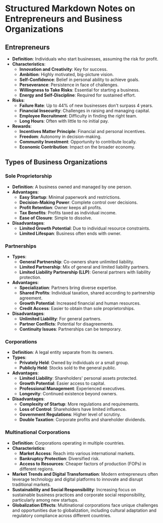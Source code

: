 # Structured Markdown Notes on Entrepreneurs and Business Organizations

## Entrepreneurs
- **Definition**: Individuals who start businesses, assuming the risk for profit.
- **Characteristics**:
    - **Innovation and Creativity**: Key for success.
    - **Ambition**: Highly motivated, big-picture vision.
    - **Self-Confidence**: Belief in personal ability to achieve goals.
    - **Perseverance**: Persistence in face of challenges.
    - **Willingness to Take Risks**: Essential for starting a business.
    - **Energy and Self-Discipline**: Required for sustained effort.
- **Risks**:
    - **Failure Rate**: Up to 44% of new businesses don't surpass 4 years.
    - **Financial Insecurity**: Challenges in raising and managing capital.
    - **Employee Recruitment**: Difficulty in finding the right team.
    - **Long Hours**: Often with little to no initial pay.
- **Rewards**:
    - **Incentives Matter Principle**: Financial and personal incentives.
    - **Freedom**: Autonomy in decision-making.
    - **Community Investment**: Opportunity to contribute locally.
    - **Economic Contribution**: Impact on the broader economy.

## Types of Business Organizations

### Sole Proprietorship
- **Definition**: A business owned and managed by one person.
- **Advantages**:
    - **Easy Startup**: Minimal paperwork and restrictions.
    - **Decision-Making Power**: Complete control over decisions.
    - **Profit Retention**: Owner keeps all profits.
    - **Tax Benefits**: Profits taxed as individual income.
    - **Ease of Closure**: Simple to dissolve.
- **Disadvantages**:
    - **Limited Growth Potential**: Due to individual resource constraints.
    - **Limited Lifespan**: Business often ends with owner.

### Partnerships
- **Types**:
    - **General Partnership**: Co-owners share unlimited liability.
    - **Limited Partnership**: Mix of general and limited liability partners.
    - **Limited Liability Partnership (LLP)**: General partners with liability protection.
- **Advantages**:
    - **Specialization**: Partners bring diverse expertise.
    - **Shared Profits**: Individual taxation, shared according to partnership agreement.
    - **Growth Potential**: Increased financial and human resources.
    - **Credit Access**: Easier to obtain than sole proprietorships.
- **Disadvantages**:
    - **Unlimited Liability**: For general partners.
    - **Partner Conflicts**: Potential for disagreements.
    - **Continuity Issues**: Partnerships can be temporary.

### Corporations
- **Definition**: A legal entity separate from its owners.
- **Types**:
    - **Privately Held**: Owned by individuals or a small group.
    - **Publicly Held**: Stocks sold to the general public.
- **Advantages**:
    - **Limited Liability**: Shareholders' personal assets protected.
    - **Growth Potential**: Easier access to capital.
    - **Professional Management**: Experienced executives.
    - **Longevity**: Continued existence beyond owners.
- **Disadvantages**:
    - **Complexity of Startup**: More regulations and requirements.
    - **Loss of Control**: Shareholders have limited influence.
    - **Government Regulations**: Higher level of scrutiny.
    - **Double Taxation**: Corporate profits and shareholder dividends.

### Multinational Corporations
- **Definition**: Corporations operating in multiple countries.
- **Characteristics**:
    - **Market Access**: Reach into various international markets.
    - **Bankruptcy Protection**: Diversified risk.
    - **Access to Resources**: Cheaper factors of production (FOPs) in different regions.
- **Market Trends and Digital Transformation**: Modern entrepreneurs often leverage technology and digital platforms to innovate and disrupt traditional markets.
- **Sustainability and Social Responsibility**: Increasing focus on sustainable business practices and corporate social responsibility, particularly among new startups.
- **Globalization Effects**: Multinational corporations face unique challenges and opportunities due to globalization, including cultural adaptation and regulatory compliance across different countries.
